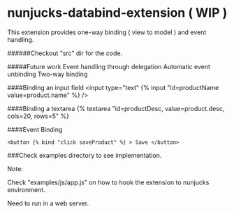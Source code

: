 nunjucks-databind-extension ( WIP )
===========================
This extension provides one-way binding ( view to model ) and event handling.

######Checkout "src" dir for the code.

#####Future work
Event handling through delegation
Automatic event unbinding
Two-way binding


####Binding an input field
    <input type="text" {% input "id=productName value=product.name" %} />

####Binding a textarea
    {% textarea "id=productDesc, value=product.desc, cols=20, rows=5" %}

####Event Binding

    <button {% bind "click saveProduct" %} > Save </button>
    

###Check examples directory to see implementation.

Note:

Check "examples/js/app.js" on how to hook the extension to nunjucks environment.

Need to run in a web server.
